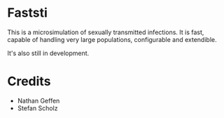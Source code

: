 # Faststi

This is a microsimulation of sexually transmitted infections. It is fast,
capable of handling very large populations, configurable and extendible.

It's also still in development.

# Credits

- Nathan Geffen
- Stefan Scholz
